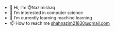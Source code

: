 - 👋 Hi, I’m @Nazimishaq
- 👀 I’m interested in computer science 
- 🌱 I’m currently learning machine learning 
- 📫 How to reach me shahnazim21830@gmail.com

<!---
Nazimishaq/Nazimishaq is a ✨ special ✨ repository because its `README.md` (this file) appears on your GitHub profile.
You can click the Preview link to take a look at your changes.
--->
